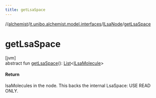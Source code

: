 ```yaml
---
title: getLsaSpace
---
```

//[alchemist](../../../index.html)/[it.unibo.alchemist.model.interfaces](../index.html)/[ILsaNode](index.html)/[getLsaSpace](get-lsa-space.html)



# getLsaSpace



[jvm]\
abstract fun [getLsaSpace](get-lsa-space.html)(): [List](https://docs.oracle.com/javase/8/docs/api/java/util/List.html)<[ILsaMolecule](../-i-lsa-molecule/index.html)>



#### Return



lsaMolecules in the node. This backs the internal LsaSpace: USE READ ONLY.




